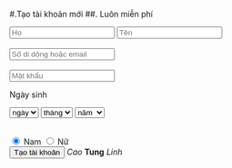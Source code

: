 
#.Tạo tài khoản mới 
##. Luôn miễn phí 
<form>
<input type="text" name="họ" placeholder="Họ"> <input type="text" name="tên" placeholder="Tên"><br><br>
<input type="text" placeholder="Số di dộng hoặc email"><br><br>
<input type="password" name="mật khẩu" placeholder="Mật khẩu ">
<p>Ngày sinh </p>
<select name="Ngày sinh">
	<option value="0" selected>ngày</option>
	<option value="1">1</option>
	<option value="2">2</option>
	<option value="3">3</option>
	<option value="4">4</option>
	<option value="5">5</option>
	<option value="6">6</option>
	<option value="7">7</option>
	<option value="8">8</option>
	<option value="9">9</option>
	<option value="10">10</option>
	<option value="11">11</option>
	<option value="12">12</option>
	<option value="13">13</option>
	<option value="14">14</option>
	<option value="15">15</option>
	<option value="16">16</option>
	<option value="17">17</option>
	<option value="18">18</option>
	<option value="19">19</option>
	<option value="20">20</option>
	<option value="21">21</option>
	<option value="22">22</option>
	<option value="23">23</option>
	<option value="24">24</option>
	<option value="25">25</option>
	<option value="26">26</option>
	<option value="27">27</option>
	<option value="28">28</option>
	<option value="29">29</option>
	<option value="30">30</option>
	<option value="31">31</option>
</select>	
<select name="tháng sinh">
	<option value="0" selected> tháng </option>
	<option value="">1</option>
	<option value="">2</option>
	<option value="">3</option>
	<option value="4">4</option>
	<option value="">5</option>
	<option value="">6</option>
	<option value="">7</option>
	<option value="">8</option>
	<option value="">9</option>
	<option value="">10</option>
	<option value="">11</option>
	<option value="">12</option>
</select>
<select name="năm sinh">
	<option value="0" selected> năm </option>
	<option value="0">1960</option>
	<option value="0">1961</option>
	<option value="0">1962</option>
	<option value="0">1963</option>
	<option value="0">1964</option>
	<option value="0">1965</option>
	<option value="0">1966</option>
	<option value="0">1967</option>
	<option value="0">1968</option>
	<option value="0">1969</option>
	<option value="0">1970</option>
	<option value="0">1971</option>
	<option value="0">1972</option>
	<option value="0">1973</option>
	<option value="0">1975</option>
	<option value="0">1976</option>
	<option value="0">1977</option>
	<option value="0">1978</option>
	<option value="0">1979</option>
	<option value="0">1980</option>
	<option value="0">1981</option>
	<option value="0">1982</option>
	<option value="0">1983</option>
	<option value="0">1984</option>
	<option value="0">1985</option>
	<option value="0">1986</option>
	<option value="0">1987</option>
	<option value="0">1988</option>
	<option value="0">1989</option>
	<option value="0">1990</option>
	<option value="0">1991</option>
	<option value="0">1992</option>
	<option value="0">1993</option>
	<option value="0">1994</option>
	<option value="0">1995</option>
	<option value="0">1996</option>
	<option value="0">1997</option>
	<option value="0">1998</option>
	<option value="0">1999</option>
	<option value="0">2000</option>
	<option value="0">2001</option>
	<option value="0">2002</option>
	<option value="0">2003</option>
	<option value="0">2004</option>
	<option value="0">2005</option>
	<option value="0">2006</option>
	<option value="0">2007</option>
</select><br><br>

<input type="radio" name="giới tính" value="Male" checked> Nam
<input type="radio" name="giới tính" value="Female"> Nữ
<br>
<input type="submit" value="Tạo tài khoản">
*Cao*
**Tung**
_Linh_
